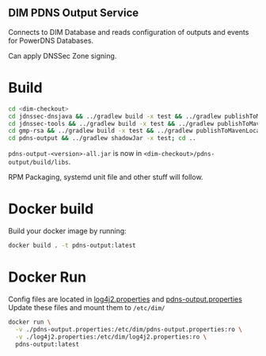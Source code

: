 ## DIM PDNS Output Service

Connects to DIM Database and reads configuration of outputs and events for PowerDNS Databases.

Can apply DNSSec Zone signing.

# Build

```bash
cd <dim-checkout>
cd jdnssec-dnsjava && ../gradlew build -x test && ../gradlew publishToMavenLocal; cd ..
cd jdnssec-tools && ../gradlew build -x test && ../gradlew publishToMavenLocal; cd ..
cd gmp-rsa && ../gradlew build -x test && ../gradlew publishToMavenLocal; cd ..
cd pdns-output && ../gradlew shadowJar -x test; cd ..
```

`pdns-output-<version>-all.jar` is now in `<dim-checkout>/pdns-output/build/libs`.

RPM Packaging, systemd unit file and other stuff will follow.

# Docker build
Build your docker image by running:

```bash
docker build . -t pdns-output:latest
```

# Docker Run
Config files are located in [log4j2.properties](./log4j2.properties) and [pdns-output.properties](./pdns-output.properties)
Update these files and mount them to  ```/etc/dim/```

```bash
docker run \
  -v ./pdns-output.properties:/etc/dim/pdns-output.properties:ro \
  -v ./log4j2.properties:/etc/dim/log4j2.properties:ro \
  pdns-output:latest
```
